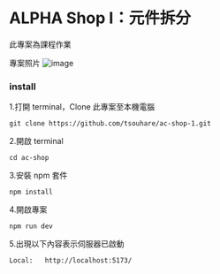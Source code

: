# ALPHA Shop I：元件拆分

此專案為課程作業

專案照片
![image](https://raw.githubusercontent.com/tsouhare/ac-shop-1/src/photo/screenshot.png)

### install

1.打開 terminal，Clone 此專案至本機電腦

```
git clone https://github.com/tsouhare/ac-shop-1.git
```

2.開啟 terminal

```
cd ac-shop
```

3.安裝 npm 套件

```
npm install
```

4.開啟專案

```
npm run dev
```

5.出現以下內容表示伺服器已啟動

```
Local:   http://localhost:5173/
```
